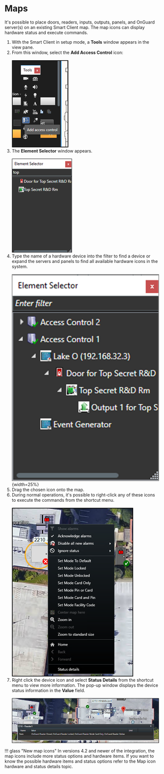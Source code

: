 # Maps

It's possible to place doors, readers, inputs, outputs, panels, and OnGuard server(s) on an existing Smart Client map. The map icons can display hardware status and execute commands.

1. With the Smart Client in setup mode, a **Tools** window appears in the view pane.
2. From this window, select the **Add Access Control** icon:</br>
    </br>
    ![AddACIcon](img/MapIconAddAC.png)
3. The **Element Selector** window appears.</br>
    </br>
    ![ElementSelector](img/SCFeatures_13.png)
4. Type the name of a hardware device into the filter to find a device or expand the servers and panels to find all available hardware icons in the system.</br>
    </br>
    ![MapElement](img/NGDMapElementExpand.png){width=25%}
5. Drag the chosen icon onto the map.
6. During normal operations, it's possible to right-click any of these icons to execute the commands from the shortcut menu.</br>
    </br>
    ![ShortCutIcon](img/MapCommands.png)
7. Right click the device icon and select **Status Details** from the shortcut menu to view more information. The pop-up window displays the device status information in the **Value** field.</br>
    </br>
    ![MapIconStatus](img/MapStatusFields.png)

!!! glass "New map icons"
    In versions 4.2 and newer of the integration, the map icons include more status options and hardware items. If you want to know the possible hardware items and status options refer to the Map icon hardware and status details topic.